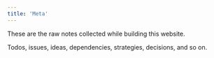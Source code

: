 ```yaml
---
title: 'Meta'
---
```


These are the raw notes collected while building this website.

Todos, issues, ideas, dependencies, strategies, decisions, and so on.

<!-- abstract -->
